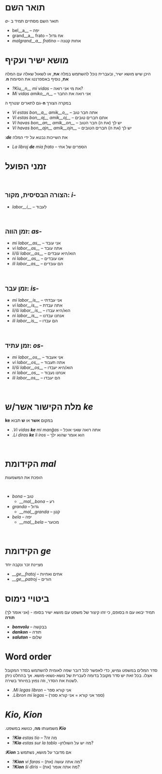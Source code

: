# תואר השם
&#x202b;
תואר השם מסתיים תמיד ב *-a* 

- bel__a__ – יפה
- grand__a__ frato – אח גדול
- *malgrand__a__ fratino* – אחות קטנה

# מושא ישיר ועקיף
&#x202b;
היכן שיש מושא ישיר, ובעברית נוכל להשתמש במלה **את**, או לשאול שאלה עם המלה **את**, נוסיף באספרנטו את הסיומת **n**.

- *?Kiu__n__ mi vidas* – את מי אני רואה?
- *Mi vidas amiko__n__* – אני רואה את החבר

גם לתארים יצטרף ה-**n** במקרה הצורך
- *Vi estas bon__a__ amik__o__* – אתה חבר טוב
- *Vi estas bon__aj__ amik__oj__* – אתם חברים טובים
- *Vi havas bon__an__ amik__on__* – יש לך (את ה) חבר הטוב
- *Vi havas bon__ajn__ amik__ojn__* – יש לך (את ה) חברים הטובים

&#x202b;
את השייכות נבטא על ידי המלה  *__de__*:

- *La libroj __de__ mia frato* – הספרים של אחי

# זמני הפועל

&#x202b;
## הצורה הבסיסית, מקור: *i-*
  
- *labor__i__*          – לעבוד

&#x202b;
## זמן הווה: *as-*

- *mi labor__as__*      – אני עובד
- *vi labor__as__*      – אתה עובד
- *li/ŝi labor__as__*   – הוא/היא עובדים
- *ni labor__as__*      – אנו עובדים
- *ili labor__as__*     – הם עובדים

&#x202b;
## זמן עבר: *is-*

- *mi labor__is__*      – אני עבדתי
- *vi labor__is__*      – אתה עבדת
- *li/ŝi labor__is__*   – הוא/היא עבדו
- *ni labor__is__*      – אנחנו עבדנו
- *ili labor__is__*     – הם עבדו

&#x202b;
## זמן עתיד: *os-*

- *mi labor__os__*      – אני אעבוד
- *vi labor__os__*      – אתה תעבוד
- *li/ŝi labor__os__*   – הוא/היא יעבדו
- *ni labor__os__*      – אנחנו נעבוד
- *ili labor__os__*     – הם יעבדו

&#x202b;
# מלת הקישור אשר/ש *ke*

&#x202b;
במקום **אשר** או **ש** תבוא **ke**

- *.Vi vidas __ke__ mi manĝas* – אתה רואה שאני אוכל
- *.Li diras __ke__ li iros* – הוא אומר שהוא ילך

&#x202b;
# הקידומת *mal*

הופכת את המשמעות

&#x202b;
- *bona* – טוב
  - *__mal__bona* – רע
- *granda* – גדול
  - *__mal__granda* – קטן
- *bela* – יפה
  - *__mal__bela* – מכוער

&#x202b;
# הקידומת *ge*

מציינת זכר ונקבה יחד

- *__ge__fratoj* – אחים ואחיות
- *__ge__patroj* – הורים

# ביטויי נימוס

&#x202b;
תמיד יבואו עם n בסופם, כי זהו קיצור של משפט עם מושא ישיר בסופו - (אני אומר לך) **תודה**
- *__bonvolu__* – בבקשה
- *__dankon__* – תודה
- *__saluton__* – שלום

# Word order

סדר המלים במשפט גמיש, כדי לאפשר לכל דובר שפה לאומית להשתמש בסדר המקובל אצלו. בכל זאת יש סדר מקובל בדומה לעברית של נושא-נשוא-מושא. אך בהחלט ניתן לשנות את הסדר, וזה נפוץ במיוחד בשירה.

- *.Mi legas libron* – אני קורא ספר
- *.Libron mi legas* – (ספר אני קורא = אני קורא ספר)

# *Kio, Kion*

&#x202b;
*__Kio__* משמעותו **מה**, כנושא במשפט.

- *?__Kio__ estas tio* – ?מה זה
- *?__Kio__ estas sur la tablo* –מה יש על השולחן?

&#x202b;
אם מדובר על מושא, נשתמש ב *__Kion__*:

- *?__Kion__ vi faras* – (את) מה אתה עושה?
- *?__Kion__ ŝi diris* – (את) מה אתה אומר?
